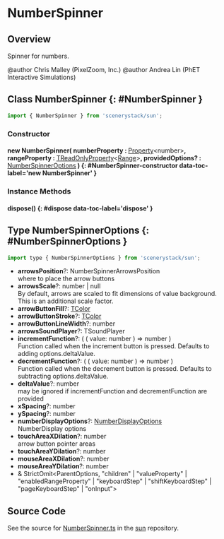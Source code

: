 # NumberSpinner

## Overview

Spinner for numbers.

@author Chris Malley (PixelZoom, Inc.)
@author Andrea Lin (PhET Interactive Simulations)

## Class NumberSpinner {: #NumberSpinner }


```js
import { NumberSpinner } from 'scenerystack/sun';
```
### Constructor

#### new NumberSpinner( numberProperty : <span style="font-weight: 400;">[Property](../axon/Property.md)&lt;<span style="color: hsla(calc(var(--md-hue) + 180deg),80%,40%,1);">number</span>&gt;</span>, rangeProperty : <span style="font-weight: 400;">[TReadOnlyProperty](../axon/TReadOnlyProperty.md)&lt;[Range](../dot/Range.md)&gt;</span>, providedOptions? : <span style="font-weight: 400;">[NumberSpinnerOptions](../sun/NumberSpinner.md#NumberSpinnerOptions)</span> ) {: #NumberSpinner-constructor data-toc-label='new NumberSpinner' }

### Instance Methods

#### dispose() {: #dispose data-toc-label='dispose' }



## Type NumberSpinnerOptions {: #NumberSpinnerOptions }


```js
import type { NumberSpinnerOptions } from 'scenerystack/sun';
```


- **arrowsPosition**?: NumberSpinnerArrowsPosition
<br>  where to place the arrow buttons
- **arrowsScale**?: <span style="color: hsla(calc(var(--md-hue) + 180deg),80%,40%,1);">number</span> | <span style="color: hsla(calc(var(--md-hue) + 180deg),80%,40%,1);">null</span>
<br>  By default, arrows are scaled to fit dimensions of value background. This is an additional scale factor.
- **arrowButtonFill**?: [TColor](../scenery/TColor.md)
- **arrowButtonStroke**?: [TColor](../scenery/TColor.md)
- **arrowButtonLineWidth**?: <span style="color: hsla(calc(var(--md-hue) + 180deg),80%,40%,1);">number</span>
- **arrowsSoundPlayer**?: TSoundPlayer
- **incrementFunction**?: ( ( value: <span style="color: hsla(calc(var(--md-hue) + 180deg),80%,40%,1);">number</span> ) =&gt; <span style="color: hsla(calc(var(--md-hue) + 180deg),80%,40%,1);">number</span> )
<br>  Function called when the increment button is pressed. Defaults to adding options.deltaValue.
- **decrementFunction**?: ( ( value: <span style="color: hsla(calc(var(--md-hue) + 180deg),80%,40%,1);">number</span> ) =&gt; <span style="color: hsla(calc(var(--md-hue) + 180deg),80%,40%,1);">number</span> )
<br>  Function called when the decrement button is pressed. Defaults to subtracting options.deltaValue.
- **deltaValue**?: <span style="color: hsla(calc(var(--md-hue) + 180deg),80%,40%,1);">number</span>
<br>  may be ignored if incrementFunction and decrementFunction are provided
- **xSpacing**?: <span style="color: hsla(calc(var(--md-hue) + 180deg),80%,40%,1);">number</span>
- **ySpacing**?: <span style="color: hsla(calc(var(--md-hue) + 180deg),80%,40%,1);">number</span>
- **numberDisplayOptions**?: [NumberDisplayOptions](../scenery-phet/NumberDisplay.md#NumberDisplayOptions)
<br>  NumberDisplay options
- **touchAreaXDilation**?: <span style="color: hsla(calc(var(--md-hue) + 180deg),80%,40%,1);">number</span>
<br>  arrow button pointer areas
- **touchAreaYDilation**?: <span style="color: hsla(calc(var(--md-hue) + 180deg),80%,40%,1);">number</span>
- **mouseAreaXDilation**?: <span style="color: hsla(calc(var(--md-hue) + 180deg),80%,40%,1);">number</span>
- **mouseAreaYDilation**?: <span style="color: hsla(calc(var(--md-hue) + 180deg),80%,40%,1);">number</span>
- &amp; StrictOmit&lt;ParentOptions, "children" | "valueProperty" | "enabledRangeProperty" | "keyboardStep" | "shiftKeyboardStep" | "pageKeyboardStep" | "onInput"&gt;




## Source Code

See the source for [NumberSpinner.ts](https://github.com/phetsims/sun/blob/main/js/NumberSpinner.ts) in the [sun](https://github.com/phetsims/sun) repository.
